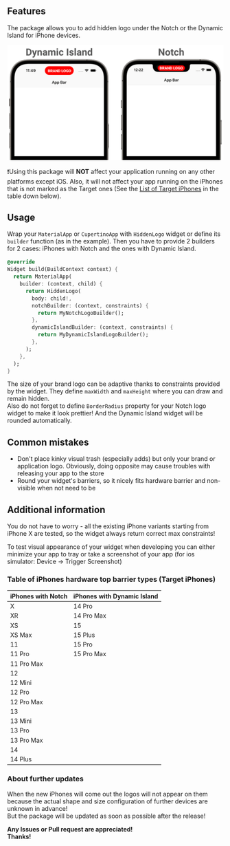 ## Features

The package allows you to add hidden logo under the Notch or the Dynamic Island for iPhone devices.


![readme_welcome_image.png](https://github.com/AndreySosnovyy/hidden_logo/blob/main/readme_welcome_image.png)

❗Using this package will **NOT** affect your application running on any other 
platforms except iOS. Also, it will not affect your app running on the 
iPhones that is not marked as the Target ones 
(See the [List of Target iPhones](#table-of-iphones-hardware-top-barrier-types-target-iphones) 
in the table down below).

## Usage

Wrap your `MaterialApp` or `CupertinoApp` with `HiddenLogo` widget or define 
its `builder` function (as in the example). Then you have to provide 2 builders
for 2 cases: iPhones with Notch and the ones with Dynamic Island.

```dart
@override
Widget build(BuildContext context) {
  return MaterialApp(
    builder: (context, child) {
      return HiddenLogo(
        body: child!,
        notchBuilder: (context, constraints) {
          return MyNotchLogoBuilder();
        },
        dynamicIslandBuilder: (context, constraints) {
          return MyDynamicIslandLogoBuilder();
        },
      );
    },
  );
}
```

The size of your brand logo can be adaptive thanks to constraints provided 
by the widget. They define `maxWidth`
and `maxHeight` where you can draw and remain hidden.<br>
Also do not forget to define `BorderRadius` property for your Notch logo widget to make it look prettier! And the Dynamic Island widget will be rounded automatically.

## Common mistakes

- Don't place kinky visual trash (especially adds) but only your brand or 
application logo. Obviously, doing opposite may cause troubles with releasing
your app to the store
- Round your widget's barriers, so it nicely fits hardware barrier and 
non-visible when not need to be

## Additional information

You do not have to worry - all the existing iPhone variants starting from 
iPhone X are tested, so the widget always return correct max constraints!

To test visual appearance of your widget when developing you can either 
minimize your app to tray or take a screenshot of your app (for ios 
simulator: Device → Trigger Screenshot)

### Table of iPhones hardware top barrier types (Target iPhones)

| iPhones with Notch | iPhones with Dynamic Island |
|:-------------------|:----------------------------|
| X                  | 14 Pro                      |
| XR                 | 14 Pro Max                  |
| XS                 | 15                          |
| XS Max             | 15 Plus                     |
| 11                 | 15 Pro                      |
| 11 Pro             | 15 Pro Max                  |
| 11 Pro Max         |                             |
| 12                 |                             |
| 12 Mini            |                             |
| 12 Pro             |                             |
| 12 Pro Max         |                             |
| 13                 |                             |
| 13 Mini            |                             |
| 13 Pro             |                             |
| 13 Pro Max         |                             |
| 14                 |                             |
| 14 Plus            |                             |

### About further updates

When the new iPhones will come out the logos will not appear on them 
because the actual shape and size configuration of
further devices are unknown in advance!<br>
But the package will be updated as soon as possible after the release!

**Any Issues or Pull request are appreciated!**<br>
**Thanks!**